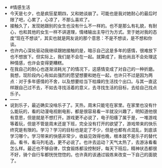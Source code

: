 - #情感生活
- 今天是七夕，也是疯狂星期四，又和她谈崩了。可能也是我对她耐心的最后时限了吧，心累了，心凉了，不那么喜欢了。
- 接触久了，发现她跟别的女生也没有什么不一样的。也不是那么有礼貌，有耐心，也和其他的女生一样不讲道理，情绪输出主导行为方式。至于她对我的态度“现在不想谈”，其实也就是网友说的那个意思：不是不想谈，是不想和你谈。
- 也许内心深处驱动我继续跟她接触的是，暗示自己这是多年的感情，很难放下也不想放下。但实际上，我们是不会在一起。就算成了，我也尚且不会处理这种情感，也许会变得更糟糕。
- 在我自己的耐心也逐渐消耗光了的情况下，这感情变成了对自己的一种折磨。我想，现阶段内心有如此强烈的愿望想要和她在一起，也许只不过是因为两点：对于多年感情的不舍，以及想要给当下枯燥的生活找个出口。与其一直这样跟自己过不去，不如去寻找活着的意义，去寻找生活的目标，去给自己找点乐子。
- ——
- 说到乐子，最近确实没啥乐子了。天热，周末只能宅在家里。在家里也没有什么能玩的，看的动漫电视剧电影，都是很容易看一半就没兴趣了，明知道他很有意思，但是就是不想打开。游戏更不必说了，电子阳痿了属于是，一堆游戏等着玩，但是不管是周末还是下班，完全没有打开的欲望了，游戏带来的快乐终究是有限的。学习？学习的目标也是定了不少，但是也都有点混乱，到底该学习哪个。学习带来的快感非常少，收益见效得也晚，根本就不是乐子的替代品。看书，看马列毛选，更不必说了。也许去运动？天气太热了，去游泳看看怎么样。最近也不够自律，饮食锻炼都没控制好，每天下班后，精神状态都很不好，骑个自行车都恍恍惚惚的。也许真的该通过锻炼来改变一下自己的面貌了。